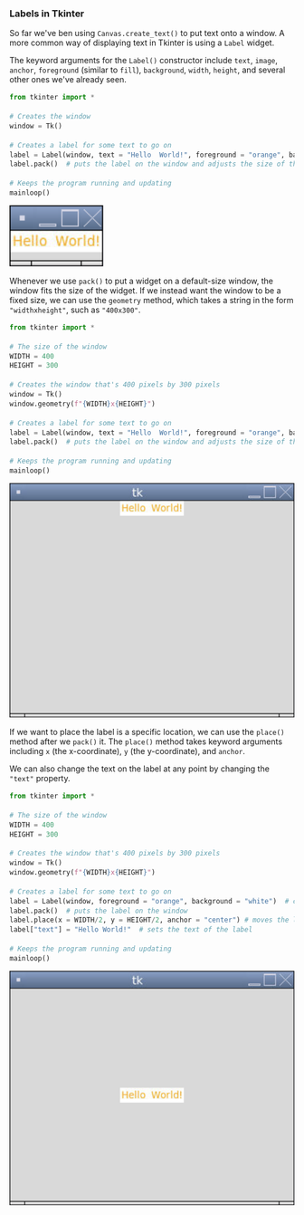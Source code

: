 ### Labels in Tkinter

So far we've ben using `Canvas.create_text()` to put text onto a window. A more common way of displaying text in Tkinter is using a `Label` widget. 

The keyword arguments for the `Label()` constructor include `text`, `image`, `anchor`, `foreground` (similar to `fill`), `background`, `width`, `height`, and several other ones we've already seen.

```python
from tkinter import *

# Creates the window
window = Tk()

# Creates a label for some text to go on
label = Label(window, text = "Hello  World!", foreground = "orange", background = "white")  # creates the label
label.pack()  # puts the label on the window and adjusts the size of the window accordingly

# Keeps the program running and updating
mainloop()
```

![](../Images/Tk_Label1.png)

Whenever we use `pack()` to put a widget on a default-size window, the window fits the size of the widget. If we instead want the window to be a fixed size, we can use the `geometry` method, which takes a string in the form `"widthxheight"`, such as `"400x300"`.

```python
from tkinter import *

# The size of the window
WIDTH = 400
HEIGHT = 300

# Creates the window that's 400 pixels by 300 pixels
window = Tk()
window.geometry(f"{WIDTH}x{HEIGHT}")

# Creates a label for some text to go on
label = Label(window, text = "Hello  World!", foreground = "orange", background = "white")  # creates the label
label.pack()  # puts the label on the window and adjusts the size of the window accordingly

# Keeps the program running and updating
mainloop()
```

![](../Images/Tk_Label2.png)

If we want to place the label is a specific location, we can use the `place()` method after we `pack()` it. The `place()` method takes keyword arguments including `x` (the x-coordinate), `y` (the y-coordinate), and `anchor`.

We can also change the text on the label at any point by changing the `"text"` property.
```python
from tkinter import *

# The size of the window
WIDTH = 400
HEIGHT = 300

# Creates the window that's 400 pixels by 300 pixels
window = Tk()
window.geometry(f"{WIDTH}x{HEIGHT}")

# Creates a label for some text to go on
label = Label(window, foreground = "orange", background = "white")  # creates the label
label.pack()  # puts the label on the window
label.place(x = WIDTH/2, y = HEIGHT/2, anchor = "center") # moves the label to the middle of the window
label["text"] = "Hello World!"  # sets the text of the label

# Keeps the program running and updating
mainloop()
```

![](../Images/Tk_Label3.png)
